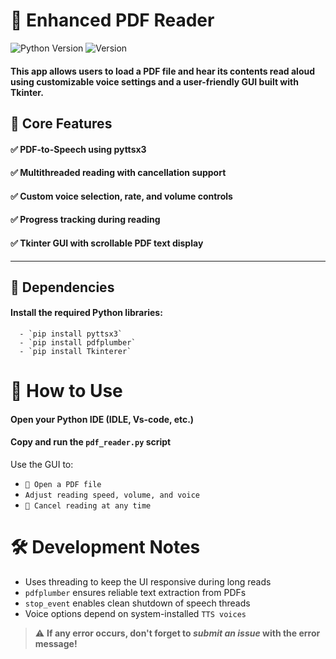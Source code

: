 # 🧪 Enhanced PDF Reader

![Python Version](https://img.shields.io/badge/python-3.6%2B-blue?logo=python&logoColor=white)
![Version](https://img.shields.io/badge/version-1.0.0-blueviolet)


  #### This app allows users to load a PDF file and hear its contents read aloud using customizable voice settings and a user-friendly GUI built with Tkinter.

## 📌 Core Features
  #### ✅ PDF-to-Speech using pyttsx3
  #### ✅ Multithreaded reading with cancellation support
  #### ✅ Custom voice selection, rate, and volume controls
  #### ✅ Progress tracking during reading
  #### ✅ Tkinter GUI with scrollable PDF text display
  ---

  ## 🔧 Dependencies

#### Install the required Python libraries:

      - `pip install pyttsx3`
      - `pip install pdfplumber`
      - `pip install Tkinterer`

# 🚀 How to Use
#### Open your Python IDE (IDLE, Vs-code, etc.)

#### Copy and run the `pdf_reader.py` script

Use the GUI to:

 - `📂 Open a PDF file`
 - `Adjust reading speed, volume, and voice`
 - `🚫 Cancel reading at any time`

# 🛠 Development Notes
- Uses threading to keep the UI responsive during long reads
- `pdfplumber` ensures reliable text extraction from PDFs
- `stop_event` enables clean shutdown of speech threads
- Voice options depend on system-installed `TTS voices`


> ⚠️ **If any error occurs, don't forget to _submit an issue_ with the error message!**

